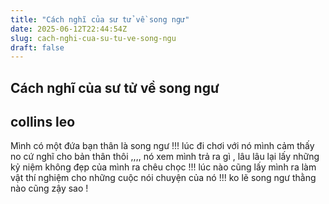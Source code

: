 ```yaml
---
title: "Cách nghĩ của sư tử về song ngư"
date: 2025-06-12T22:44:54Z
slug: cach-nghi-cua-su-tu-ve-song-ngu
draft: false
---
```


## Cách nghĩ của sư tử về song ngư

## collins leo

Mình có một đứa bạn thân là song ngư !!! lúc đi chơi với nó mình cảm thấy no cứ nghĩ cho bản thân thôi ,,,, nó xem mình trả ra gì , lâu lâu lại lấy những kỷ niệm không đẹp của mình ra chêu chọc !!! lúc nào cũng lấy mình ra làm vật thí nghiệm cho những cuộc nói chuyện của nó !!! ko lẽ song ngư thằng nào cũng zậy sao !
